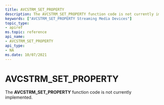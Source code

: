 ```yaml
---
title: AVCSTRM_SET_PROPERTY
description: The AVCSTRM_SET_PROPERTY function code is not currently implemented.
keywords: ["AVCSTRM_SET_PROPERTY Streaming Media Devices"]
topic_type:
- apiref
ms.topic: reference
api_name:
- AVCSTRM_SET_PROPERTY
api_type:
- NA
ms.date: 10/07/2021
---
```


# AVCSTRM_SET_PROPERTY

The **AVCSTRM_SET_PROPERTY** function code is not currently implemented.

